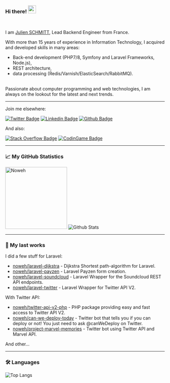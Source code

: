 ### Hi there! <img src="https://media.giphy.com/media/hvRJCLFzcasrR4ia7z/giphy.gif" width="25">

<br>

I am [Julien SCHMITT](https://twitter.com/Noweh95), Lead Backend Engineer from France.

With more than 15 years of experience in Information Technology, I acquired and developed skills in many areas:
 - Back-end development (PHP7/8, Symfony and Laravel Frameworks, Node.js),
 - REST architecture,
 - data processing (Redis/Varnish/ElasticSearch/RabbitMQ).

<br>
Passionate about computer programming and web technologies, I am always on the lookout for the latest and next trends.

---

Join me elsewhere:

[![Twitter Badge](https://img.shields.io/badge/-Noweh95-00acee?style=flat&logo=twitter&logoColor=white&link=https://twitter.com/Noweh95/)](https://www.twitter.com/Noweh95/)
[![Linkedin Badge](https://img.shields.io/badge/-jschmitt95-0072b1?style=flat&logo=Linkedin&logoColor=white&link=https://www.linkedin.com/in/jschmitt95/?locale=en_US)](https://www.linkedin.com/in/jschmitt95/?locale=en_US)
[![Github Badge](https://img.shields.io/badge/-noweh-grey?style=flat&logo=github&logoColor=white&link=https://github.com/noweh/)](https://www.github.com/noweh/)

And also:

[![Stack Overflow Badge](https://img.shields.io/badge/-Stackoverflow-00acee?style=fla&message=Stack+Overflow&color=F58025&logo=Stack+Overflow&logoColor=FFFFFF&link=https://stackoverflow.com/users/5320614/noweh5)](https://stackoverflow.com/users/5320614/noweh)
[![CodinGame Badge](https://img.shields.io/badge/-CodinGame-00acee?style=flat&color=222222&logo=CodinGame&logoColor=F2BB13&link=https://www.codingame.com/profile/de68c0a539716cbb68b4d0b4a184a9b16062105)](https://www.codingame.com/profile/de68c0a539716cbb68b4d0b4a184a9b16062105)

---

### 📈 My GitHub Statistics

<div align="left">
  <img src="https://user-images.githubusercontent.com/11422029/173511097-0b40fc56-7a51-44ce-b4c1-d944250adc23.gif" alt="Noweh" height="195"/>  
  <img src="https://github-readme-stats.vercel.app/api?username=noweh&show_icons=true&theme=graywhite" alt="Github Stats" />
</div>

---

### 🔭 My last works

I did a few stuff for Laravel:

- [noweh/laravel-dijkstra](https://github.com/noweh/laravel-dijkstra) - Dijkstra Shortest path-algorithm for Laravel.
- [noweh/laravel-payzen](https://github.com/noweh/laravel-payzen) - Laravel Payzen form creation.
- [noweh/laravel-soundcloud](https://github.com/noweh/laravel-soundcloud) - Laravel Wrapper for the Soundcloud REST API endpoints.
- [noweh/laravel-twitter](https://github.com/noweh/laravel-twitter) - Laravel Wrapper for Twitter API V2.

With Twitter API:

- [noweh/twitter-api-v2-php](https://github.com/noweh/twitter-api-v2-php) - PHP package providing easy and fast access to Twitter API V2.
- [noweh/can-we-deploy-today](https://github.com/noweh/can-we-deploy-today) - Twitter bot that tells you if you can deploy or not! You just need to ask @canWeDeploy on Twitter.
- [noweh/project-marvel-memories](https://github.com/noweh/project-marvel-memories) - Twitter bot using Twitter API and Marvel API.

And other...

---

### 🛠 Languages

![Top Langs](https://github-readme-stats.vercel.app/api/top-langs/?username=noweh&layout=compact)


<!--
**noweh/noweh** is a ✨ _special_ ✨ repository because its `README.md` (this file) appears on your GitHub profile.

Here are some ideas to get you started:

- 🔭 I’m currently working on ...
- 🌱 I’m currently learning ...
- 👯 I’m looking to collaborate on ...
- 🤔 I’m looking for help with ...
- 💬 Ask me about ...
- 📫 How to reach me: ...
- 😄 Pronouns: ...
- ⚡ Fun fact: ...
-->
